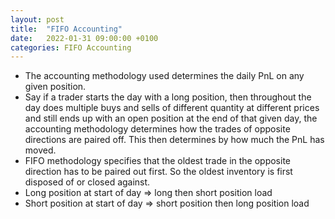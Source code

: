 ```yaml
---
layout: post
title:  "FIFO Accounting"
date:   2022-01-31 09:00:00 +0100
categories: FIFO Accounting
---
```


* The accounting methodology used determines the daily PnL on any given position.
* Say if a trader starts the day with a long position, then throughout the day does multiple buys and sells of different quantity at different prices and still ends up with an open position at the end of that given day, the accounting methodology determines how the trades of opposite directions are paired off.  This then determines by how much the PnL has moved.
* FIFO methodology specifies that the oldest trade in the opposite direction has to be paired out first.  So the oldest inventory is first disposed of or closed against.
* Long position at start of day => long then short position load
* Short position at start of day => short position then long position load
